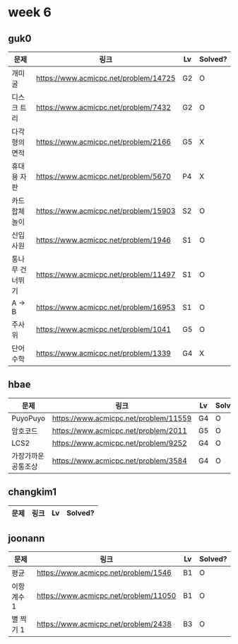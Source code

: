 # week 6

## guk0
| 문제 | 링크 | Lv  | Solved? |
| --- | --- | --- | --- |
| 개미굴 | https://www.acmicpc.net/problem/14725 | G2 | O |
| 디스크 트리 | https://www.acmicpc.net/problem/7432 | G2 | O |
| 다각형의 면적 | https://www.acmicpc.net/problem/2166 | G5 | X |
| 휴대용 자판 | https://www.acmicpc.net/problem/5670 | P4 | X |
| 카드 합체 놀이 | https://www.acmicpc.net/problem/15903 | S2 | O |
| 신입 사원 | https://www.acmicpc.net/problem/1946 | S1 | O |
| 통나무 건너뛰기 | https://www.acmicpc.net/problem/11497 | S1 | O |
| A -> B | https://www.acmicpc.net/problem/16953 | S1 | O |
| 주사위 | https://www.acmicpc.net/problem/1041 | G5 | O |
| 단어 수학 | https://www.acmicpc.net/problem/1339 | G4 | X |

## hbae 
| 문제 | 링크 | Lv  | Solved? |
| --- | --- | --- | --- |
| PuyoPuyo | https://www.acmicpc.net/problem/11559 | G4 | O |
| 암호코드 | https://www.acmicpc.net/problem/2011 | G5 | O |
| LCS2 | https://www.acmicpc.net/problem/9252 | G4 | O |
| 가장가까운공통조상 | https://www.acmicpc.net/problem/3584 | G4 | O |




## changkim1
| 문제 | 링크 | Lv  | Solved? |
| --- | --- | --- | --- |



## joonann
| 문제 | 링크 | Lv  | Solved? |
| --- | --- | --- | --- |
| 평균 | https://www.acmicpc.net/problem/1546 | B1 | O |
| 이항 계수 1 | https://www.acmicpc.net/problem/11050 | B1 | O |
| 별 찍기 1 | https://www.acmicpc.net/problem/2438 | B3 | O |
